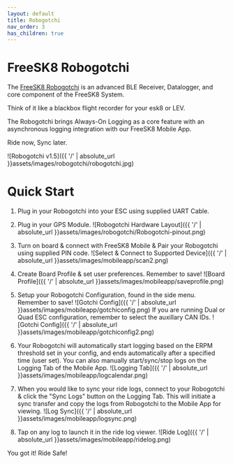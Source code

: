 ```yaml
---
layout: default
title: Robogotchi
nav_order: 3
has_children: true
---
```


# FreeSK8 Robogotchi

The [FreeSK8 Robogotchi](https://derelictrobot.com/collections/production/products/freesk8-robogotchi) is an advanced BLE Receiver, Datalogger, and core component of the FreeSK8 System.

Think of it like a blackbox flight recorder for your esk8 or LEV. 

The Robogotchi brings Always-On Logging as a core feature with an asynchronous logging integration with our FreeSK8 Mobile App. 

Ride now, Sync later.

![Robogotchi v1.5]({{ '/' | absolute_url }}assets/images/robogotchi/robogotchi.jpg)

# Quick Start

1. Plug in your Robogotchi into your ESC using supplied UART Cable. 
2. Plug in your GPS Module. 
![Robogotchi Hardware Layout]({{ '/' | absolute_url }}assets/images/robogotchi/Robogotchi-pinout.png)

3. Turn on board & connect with FreeSK8 Mobile & Pair your Robogotchi using supplied PIN code. 
![Select & Connect to Supported Device]({{ '/' | absolute_url }}assets/images/mobileapp/scan2.png)

4. Create Board Profile & set user preferences. Remember to save!
![Board Profile]({{ '/' | absolute_url }}assets/images/mobileapp/saveprofile.png)

5. Setup your Robogotchi Configuration, found in the side menu. Remember to save!
![Gotchi Config]({{ '/' | absolute_url }}assets/images/mobileapp/gotchiconfig.png)
If you are running Dual or Quad ESC configuration, remember to select the auxillary CAN IDs. 
![Gotchi Config]({{ '/' | absolute_url }}assets/images/mobileapp/gotchiconfig2.png)

6. Your Robogotchi will automatically start logging based on the ERPM threshold set in your config, and ends automatically after a specified time (user set). You can also manually start/sync/stop logs on the Logging Tab of the Mobile App. 
![Logging Tab]({{ '/' | absolute_url }}assets/images/mobileapp/logcalendar.png)

7. When you would like to sync your ride logs, connect to your Robogotchi & click the "Sync Logs" button on the Logging Tab. This will initiate a sync transfer and copy the logs from Robogotchi to the Mobile App for viewing. 
![Log Sync]({{ '/' | absolute_url }}assets/images/mobileapp/logsync.png)

8. Tap on any log to launch it in the ride log viewer. 
![Ride Log]({{ '/' | absolute_url }}assets/images/mobileapp/ridelog.png)

You got it! Ride Safe!